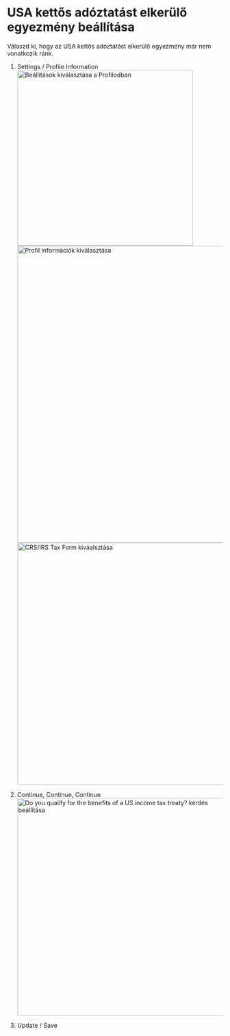 # USA kettős adóztatást elkerülő egyezmény beállítása

Válaszd ki, hogy az USA kettős adóztatást elkerülő egyezmény már nem vonatkozik ránk.

1. Settings / Profile Information
   <img src="../images/profile_button.png" alt="Beállítások kiválasztása a Profilodban" width="410" />
   <img src="../images/profile_information.png" alt="Profil információk kiválasztása" width="694" />
   <img src="../images/crs_form.png" alt="CRS/IRS Tax Form kiváalsztása" width="566" />

2. Continue, Continue, Continue
   <img src="../images/kettos_benefits.png" alt="Do you qualify for the benefits of a US income tax treaty? kérdés beállítása" width="508" />

3. Update / Save
